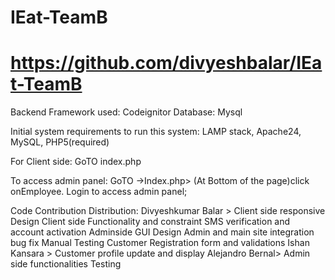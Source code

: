 # IEat-TeamB
# https://github.com/divyeshbalar/IEat-TeamB

Backend Framework used: Codeignitor
Database: Mysql

Initial system requirements to run this system: LAMP stack, Apache24, MySQL, PHP5(required)

For Client side: GoTO index.php


To access admin panel: GoTO
						->Index.php>
							(At Bottom of the page)click onEmployee.
							Login to access admin panel;

Code Contribution Distribution:
Divyeshkumar Balar > Client side responsive Design
					 Client side Functionality and constraint
					 SMS verification and account activation
					 Adminside GUI Design
					 Admin and main site integration
					 bug fix
					 Manual Testing
					 Customer Registration form and validations
Ishan Kansara	>	 Customer profile update and display
Alejandro Bernal>    Admin side functionalities Testing
					 
					
